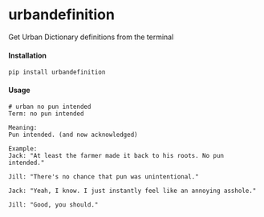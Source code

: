 # urbandefinition
Get Urban Dictionary definitions from the terminal

#### Installation

```
pip install urbandefinition
```

#### Usage
```
# urban no pun intended
Term: no pun intended

Meaning:
Pun intended. (and now acknowledged)

Example:
Jack: "At least the farmer made it back to his roots. No pun intended."

Jill: "There's no chance that pun was unintentional."

Jack: "Yeah, I know. I just instantly feel like an annoying asshole."

Jill: "Good, you should."

```